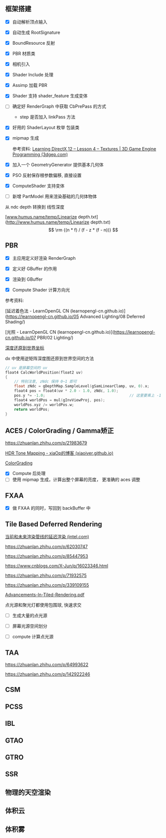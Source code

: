 ## 框架搭建

- [x] 自动解析顶点输入

- [x] 自动生成 RootSignature

- [x] BoundResource 反射

- [x] PBR 材质类

- [x] 相机引入

- [x] Shader Include 处理

- [x] Assimp 加载 PBR

- [x] Shader 支持 shader_feature 生成变体

- [ ] 确定好 RenderGraph 中获取 CbPrePass 的方式

    * step 是否加入 linkPass 方法


- [x] 好用的 ShaderLayout 枚举 包装类

- [x] mipmap 生成

  参考资料: [Learning DirectX 12 – Lesson 4 – Textures | 3D Game Engine Programming (3dgep.com)](https://www.3dgep.com/learning-directx-12-4/#Generate_Mipmaps_Compute_Shader)

- [x] 加入一个 GeometryGenerator 提供基本几何体

- [x] PSO 反射保存根参数偏移, 直接设置

- [x] ComputeShader 支持变体

- [ ] 新增 PartModel 用来渲染基础的几何体物体

从 ndc depth 转换到 线性深度

[www.humus.name/temp/Linearize depth.txt](http://www.humus.name/temp/Linearize depth.txt)
$$
\rm {(n * f) / (f - z * (f - n))}
$$

## PBR

- [x] 主应用定义好渲染 RenderGraph
- [x] 定义好 GBuffer 的作用
- [x] 渲染到 GBuffer
- [x] Compute Shader 计算方向光



参考资料:

[延迟着色法 - LearnOpenGL CN (learnopengl-cn.github.io)](https://learnopengl-cn.github.io/05 Advanced Lighting/08 Deferred Shading/)

[光照 - LearnOpenGL CN (learnopengl-cn.github.io)](https://learnopengl-cn.github.io/07 PBR/02 Lighting/)

[深度还原到世界坐标](https://stackoverflow.com/questions/32227283/getting-world-position-from-depth-buffer-value)



dx 中使用逆矩阵深度图还原到世界空间的方法

```cc
// uv 是屏幕空间的 uv
float4 CalcWorldPosition(float2 uv)
{
    // 特别注意, zNdc 保持 0~1 即可
	float zNdc = gDepthMap.SampleLevel(gSamLinearClamp, uv, 0).x;
    float4 pos = float4(uv * 2.0 - 1.0, zNdc, 1.0);
    pos.y *= -1.0;										// 这里要乘上 -1.0
    float4 worldPos = mul(gInvViewProj, pos);
    worldPos.xyz /= worldPos.w;
    return worldPos;
}
```



## ACES / ColorGrading / Gamma矫正



https://zhuanlan.zhihu.com/p/21983679

[HDR Tone Mapping - xiaOp的博客 (xiaoiver.github.io)](https://xiaoiver.github.io/coding/2019/02/05/HDR-Tone-Mapping.html)

[ColorGrading](https://github.com/lettier/3d-game-shaders-for-beginners/blob/master/sections/lookup-table.md)

- [x] Compute 后处理
- [ ] 使用 mipmap 生成，计算出整个屏幕的亮度， 更准确的 aces 调整

## FXAA

- [x] 做 FXAA 的同时，写回到 backBuffer 中

## Tile Based Deferred Rendering

[当前和未来渲染管线的延迟渲染 (intel.com)](https://www.intel.com/content/www/us/en/developer/articles/technical/deferred-rendering-for-current-and-future-rendering-pipelines.html)

https://zhuanlan.zhihu.com/p/62030747

https://zhuanlan.zhihu.com/p/85447953

https://www.cnblogs.com/X-Jun/p/16023346.html

https://zhuanlan.zhihu.com/p/71932575

https://zhuanlan.zhihu.com/p/339109155

 [Advancements-In-Tiled-Rendering.pdf](Advancements-In-Tiled-Rendering.pdf) 

点光源和聚光灯都使用包围球, 快速求交

- [ ] 生成大量的点光源

- [ ] 屏幕光源空间划分

- [ ] compute 计算点光源

   

## TAA 

https://zhuanlan.zhihu.com/p/64993622

https://zhuanlan.zhihu.com/p/142922246

## CSM 



## PCSS 



## IBL 



## GTAO

##  



## GTRO 



## SSR 



## 物理的天空渲染



## 体积云



## 体积雾